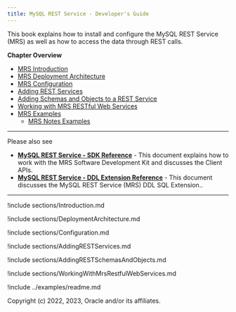 ```yaml
---
title: MySQL REST Service - Developer's Guide
---
```


This book explains how to install and configure the MySQL REST Service (MRS) as well as how to access the data through REST calls.

__Chapter Overview__

- [MRS Introduction](#introduction-to-the-mysql-rest-service)
- [MRS Deployment Architecture](#deployment-architecture)
- [MRS Configuration](#configuration-of-the-mysql-rest-service)
- [Adding REST Services](#adding-rest-services)
- [Adding Schemas and Objects to a REST Service](#adding-schemas-and-objects-to-a-rest-service)
- [Working with MRS RESTful Web Services](#working-with-mrs-restful-web-services)
- [MRS Examples](#mrs-examples)
  - [MRS Notes Examples](#mrs-notes-examples)

---

Please also see

- __[MySQL REST Service - SDK Reference](sdk.html)__ - This document explains how to work with the MRS Software Development Kit and discusses the Client APIs.
- __[MySQL REST Service - DDL Extension Reference](ddl.html)__ - This document discusses the MySQL REST Service (MRS) DDL SQL Extension..

---

!include sections/Introduction.md

!include sections/DeploymentArchitecture.md

!include sections/Configuration.md

!include sections/AddingRESTServices.md

!include sections/AddingRESTSchemasAndObjects.md

!include sections/WorkingWithMrsRestfulWebServices.md

!include ../examples/readme.md

Copyright (c) 2022, 2023, Oracle and/or its affiliates.
